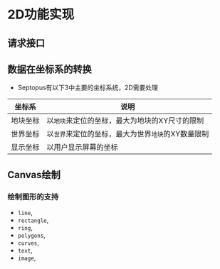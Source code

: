 # 2D功能实现

## 请求接口

## 数据在坐标系的转换

* Septopus有以下3中主要的坐标系统，2D需要处理

|  坐标系   | 说明  |
|  ----  | ----  |
| 地块坐标  | 以`地块`来定位的坐标，最大为地块的XY尺寸的限制 |
| 世界坐标  | 以`世界`来定位的坐标，最大为世界`地块`的XY数量限制 |
| 显示坐标  | 以用户显示屏幕的坐标 |

## Canvas绘制

### 绘制图形的支持

* `line`,
* `rectangle`,
* `ring`,
* `polygons`,
* `curves`,
* `text`,
* `image`,